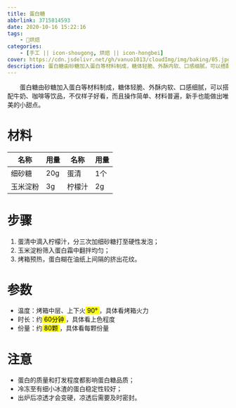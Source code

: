 ```yaml
---
title: 蛋白糖
abbrlink: 3715814593
date: 2020-10-16 15:22:16
tags:
    - 🍰烘焙
categories:
    - [手工 || icon-shougong, 烘焙 || icon-hongbei]
cover: https://cdn.jsdelivr.net/gh/vanuo1013/cloudImg/img/baking/05.jpg
description: 蛋白糖由砂糖加入蛋白等材料制成，糖体轻脆、外酥内软、口感细腻，可以搭配牛奶、咖啡等饮品，不仅样子好看，而且操作简单、材料普遍，新手也能做出唯美的小甜点。
---
```


　　蛋白糖由砂糖加入蛋白等材料制成，糖体轻脆、外酥内软、口感细腻，可以搭配牛奶、咖啡等饮品，不仅样子好看，而且操作简单、材料普遍，新手也能做出唯美的小甜点。



# 材料

| 名称     | 用量 | 名称   | 用量 |
| -------- | ---- | ------ | ---- |
| 细砂糖   | 20g  | 蛋清   | 1个  |
| 玉米淀粉 | 3g   | 柠檬汁 | 2g   |



# 步骤

1. 蛋清中滴入柠檬汁，分三次加细砂糖打至硬性发泡；
2. 玉米淀粉筛入蛋白霜中翻拌均匀；
3. 烤箱预热，蛋白糊在油纸上间隔的挤出花纹。



# 参数

+ 温度：烤箱中层、上下火<mark> 90° </mark>，具体看烤箱火力
+ 时长：约<mark> 60分钟 </mark>，具体看上色程度
+ 份量：约<mark> 80颗 </mark>，具体看每颗份量



# 注意

- 蛋白的质量和打发程度都影响蛋白糖品质；
- 冷冻至有细小冰渣的蛋白稳定性较好；
- 出炉后凉透才会变硬，凉透后需要及时密封。